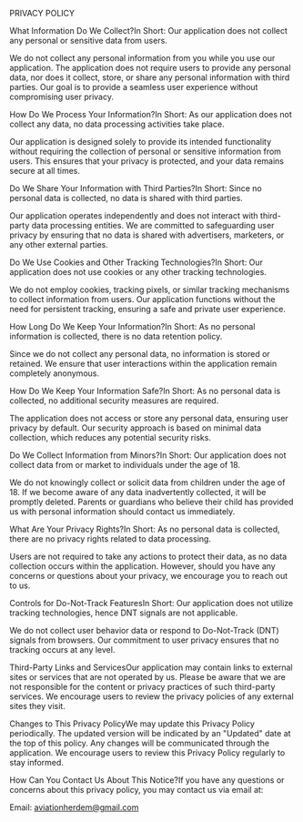 PRIVACY POLICY

What Information Do We Collect?In Short: Our application does not collect any personal or sensitive data from users.

We do not collect any personal information from you while you use our application. The application does not require users to provide any personal data, nor does it collect, store, or share any personal information with third parties. Our goal is to provide a seamless user experience without compromising user privacy.

How Do We Process Your Information?In Short: As our application does not collect any data, no data processing activities take place.

Our application is designed solely to provide its intended functionality without requiring the collection of personal or sensitive information from users. This ensures that your privacy is protected, and your data remains secure at all times.

Do We Share Your Information with Third Parties?In Short: Since no personal data is collected, no data is shared with third parties.

Our application operates independently and does not interact with third-party data processing entities. We are committed to safeguarding user privacy by ensuring that no data is shared with advertisers, marketers, or any other external parties.

Do We Use Cookies and Other Tracking Technologies?In Short: Our application does not use cookies or any other tracking technologies.

We do not employ cookies, tracking pixels, or similar tracking mechanisms to collect information from users. Our application functions without the need for persistent tracking, ensuring a safe and private user experience.

How Long Do We Keep Your Information?In Short: As no personal information is collected, there is no data retention policy.

Since we do not collect any personal data, no information is stored or retained. We ensure that user interactions within the application remain completely anonymous.

How Do We Keep Your Information Safe?In Short: As no personal data is collected, no additional security measures are required.

The application does not access or store any personal data, ensuring user privacy by default. Our security approach is based on minimal data collection, which reduces any potential security risks.

Do We Collect Information from Minors?In Short: Our application does not collect data from or market to individuals under the age of 18.

We do not knowingly collect or solicit data from children under the age of 18. If we become aware of any data inadvertently collected, it will be promptly deleted. Parents or guardians who believe their child has provided us with personal information should contact us immediately.

What Are Your Privacy Rights?In Short: As no personal data is collected, there are no privacy rights related to data processing.

Users are not required to take any actions to protect their data, as no data collection occurs within the application. However, should you have any concerns or questions about your privacy, we encourage you to reach out to us.

Controls for Do-Not-Track FeaturesIn Short: Our application does not utilize tracking technologies, hence DNT signals are not applicable.

We do not collect user behavior data or respond to Do-Not-Track (DNT) signals from browsers. Our commitment to user privacy ensures that no tracking occurs at any level.

Third-Party Links and ServicesOur application may contain links to external sites or services that are not operated by us. Please be aware that we are not responsible for the content or privacy practices of such third-party services. We encourage users to review the privacy policies of any external sites they visit.

Changes to This Privacy PolicyWe may update this Privacy Policy periodically. The updated version will be indicated by an "Updated" date at the top of this policy. Any changes will be communicated through the application. We encourage users to review this Privacy Policy regularly to stay informed.

How Can You Contact Us About This Notice?If you have any questions or concerns about this privacy policy, you may contact us via email at:

Email: aviationherdem@gmail.com
